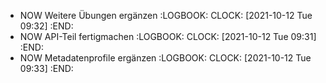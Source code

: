 - NOW Weitere Übungen ergänzen
  :LOGBOOK:
  CLOCK: [2021-10-12 Tue 09:32]
  :END:
- NOW API-Teil fertigmachen 
  :LOGBOOK:
  CLOCK: [2021-10-12 Tue 09:31]
  :END:
- NOW Metadatenprofile ergänzen
  :LOGBOOK:
  CLOCK: [2021-10-12 Tue 09:33]
  :END: